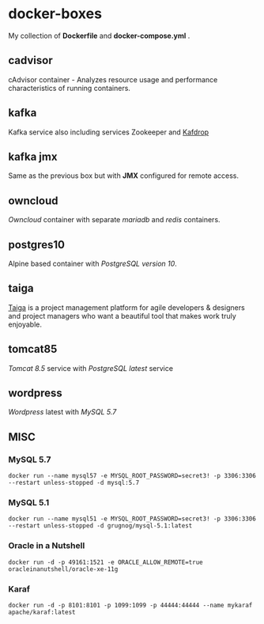# docker-boxes

My collection of **Dockerfile** and **docker-compose.yml** .

## cadvisor

cAdvisor container - Analyzes resource usage and performance characteristics of running containers.

## kafka

Kafka service also including services Zookeeper and [Kafdrop](https://github.com/obsidiandynamics/kafdrop)

## kafka jmx

Same as the previous box but with **JMX** configured for remote access.

## owncloud

*Owncloud* container with separate *mariadb* and *redis* containers.

## postgres10

Alpine based container with *PostgreSQL version 10*.

## taiga

[Taiga](https://taiga.io/) is a project management platform for agile developers & designers and project managers who want a beautiful tool that makes work truly enjoyable.

## tomcat85

*Tomcat 8.5* service with *PostgreSQL latest* service

## wordpress

*Wordpress* latest with *MySQL 5.7*

## MISC

### MySQL 5.7

`docker run --name mysql57 -e MYSQL_ROOT_PASSWORD=secret3! -p 3306:3306 --restart unless-stopped -d mysql:5.7`

### MySQL 5.1

`docker run --name mysql51 -e MYSQL_ROOT_PASSWORD=secret3! -p 3306:3306 --restart unless-stopped -d grugnog/mysql-5.1:latest`

### Oracle in a Nutshell

`docker run -d -p 49161:1521 -e ORACLE_ALLOW_REMOTE=true oracleinanutshell/oracle-xe-11g`

### Karaf

`docker run -d -p 8101:8101 -p 1099:1099 -p 44444:44444 --name mykaraf apache/karaf:latest`